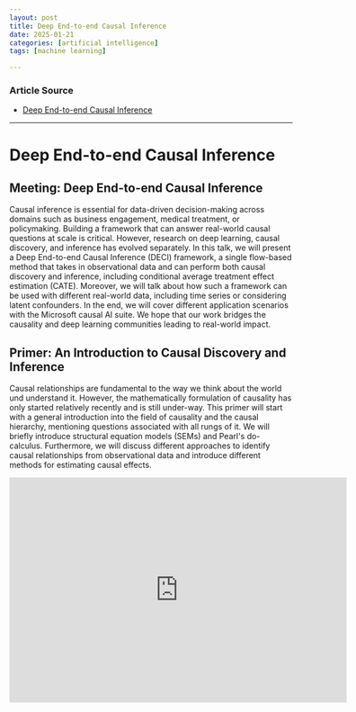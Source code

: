 ```yaml
---
layout: post
title: Deep End-to-end Causal Inference 
date: 2025-01-21
categories: [artificial intelligence]
tags: [machine learning]

---
```


### Article Source


* [Deep End-to-end Causal Inference](https://www.youtube.com/watch?v=avgKB04CnEU)

---

# Deep End-to-end Causal Inference


## Meeting: Deep End-to-end Causal Inference


Causal inference is essential for data-driven decision-making across domains such as business engagement, medical treatment, or policymaking. Building a framework that can answer real-world causal questions at scale is critical. However, research on deep learning, causal discovery, and inference has evolved separately. In this talk, we will present a Deep End-to-end Causal Inference (DECI) framework, a single flow-based method that takes in observational data and can perform both causal discovery and inference, including conditional average treatment effect estimation (CATE). Moreover, we will talk about how such a framework can be used with different real-world data, including time series or considering latent confounders. In the end, we will cover different application scenarios with the Microsoft causal AI suite. We hope that our work bridges the causality and deep learning communities leading to real-world impact.


## Primer: An Introduction to Causal Discovery and Inference


Causal relationships are fundamental to the way we think about the world und understand it. However, the mathematically formulation of causality has only started relatively recently and is still under-way. This primer will start with a general introduction into the field of causality and the causal hierarchy, mentioning questions associated with all rungs of it. We will briefly introduce structural equation models (SEMs) and Pearl's do-calculus. Furthermore, we will discuss different approaches to identify causal relationships from observational data and introduce different methods for estimating causal effects.


<iframe width="600" height="400" src="https://www.youtube.com/embed/avgKB04CnEU?si=mFDa-BtTmC6sgAui" title="YouTube video player" frameborder="0" allow="accelerometer; autoplay; clipboard-write; encrypted-media; gyroscope; picture-in-picture; web-share" referrerpolicy="strict-origin-when-cross-origin" allowfullscreen></iframe>